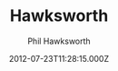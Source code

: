 ---
title: Hawksworth
github: https://github.com/philhawksworth/hawksworx.com
demo: https://www.hawksworx.com/
author: Phil Hawksworth
ssg:
  - Eleventy
cms:
  - Markdown
date: 2012-07-23T11:28:15.000Z
description: My hawksworx.com blog site, powered by Eleventy and Netlify
draft: true
publish_date: '2012-07-23T11:28:15Z'
update_date: '2023-01-09T15:31:38Z'
github_star: 108
github_fork: 41
---